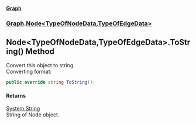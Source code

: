 #### [Graph](./index.md 'index')
### [Graph](./Graph.md 'Graph').[Node&lt;TypeOfNodeData,TypeOfEdgeData&gt;](./Graph-Node-TypeOfNodeData_TypeOfEdgeData-.md 'Graph.Node&lt;TypeOfNodeData,TypeOfEdgeData&gt;')
## Node&lt;TypeOfNodeData,TypeOfEdgeData&gt;.ToString() Method
Convert this object to string.  
Converting format:  
```csharp
public override string ToString();
```
#### Returns
[System.String](https://docs.microsoft.com/en-us/dotnet/api/System.String 'System.String')  
String of Node object.  
